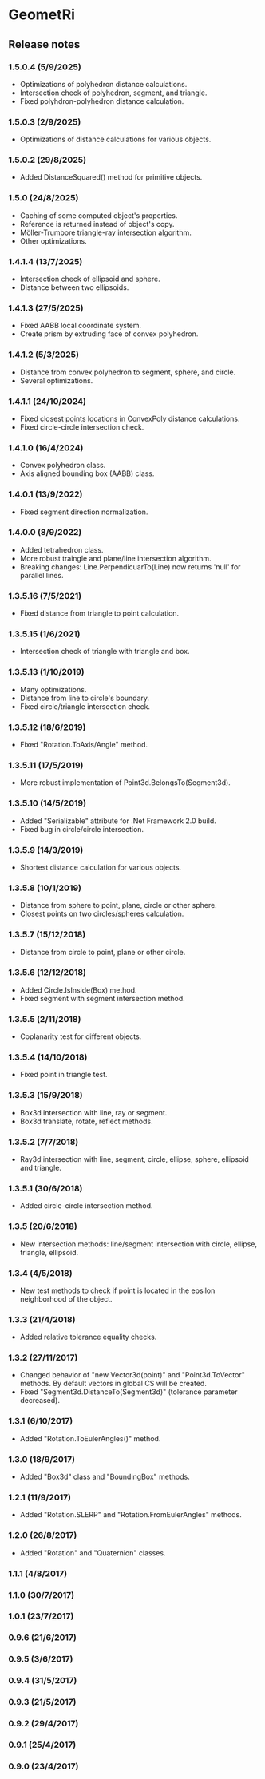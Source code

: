 # GeometRi
## Release notes

### 1.5.0.4 (5/9/2025)
* Optimizations of polyhedron distance calculations.
* Intersection check of polyhedron, segment, and triangle.
* Fixed polyhdron-polyhedron distance calculation.

### 1.5.0.3 (2/9/2025)
* Optimizations of distance calculations for various objects.

### 1.5.0.2 (29/8/2025)
* Added DistanceSquared() method for primitive objects.

### 1.5.0 (24/8/2025)
* Caching of some computed object's properties.
* Reference is returned instead of object's copy.
* Möller-Trumbore triangle-ray intersection algorithm.
* Other optimizations.

### 1.4.1.4 (13/7/2025)
* Intersection check of ellipsoid and sphere.
* Distance between two ellipsoids.

### 1.4.1.3 (27/5/2025)
* Fixed AABB local coordinate system.
* Create prism by extruding face of convex polyhedron.

### 1.4.1.2 (5/3/2025)
* Distance from convex polyhedron to segment, sphere, and circle.
* Several optimizations.

### 1.4.1.1 (24/10/2024)
* Fixed closest points locations in ConvexPoly distance calculations.
* Fixed circle-circle intersection check.

### 1.4.1.0 (16/4/2024)
* Convex polyhedron class.
* Axis aligned bounding box (AABB) class.

### 1.4.0.1 (13/9/2022)
* Fixed segment direction normalization.

### 1.4.0.0 (8/9/2022)
* Added tetrahedron class.
* More robust traingle and plane/line intersection algorithm.
* Breaking changes: Line.PerpendicuarTo(Line) now returns 'null' for parallel lines.

### 1.3.5.16 (7/5/2021)
* Fixed distance from triangle to point calculation.

### 1.3.5.15 (1/6/2021)
* Intersection check of triangle with triangle and box.

### 1.3.5.13 (1/10/2019)
* Many optimizations.
* Distance from line to circle's boundary.
* Fixed circle/triangle intersection check.

### 1.3.5.12 (18/6/2019)
* Fixed "Rotation.ToAxis/Angle" method.

### 1.3.5.11 (17/5/2019)
* More robust implementation of Point3d.BelongsTo(Segment3d).

### 1.3.5.10 (14/5/2019)
* Added "Serializable" attribute for .Net Framework 2.0 build.
* Fixed bug in circle/circle intersection.

### 1.3.5.9 (14/3/2019)
* Shortest distance calculation for various objects.

### 1.3.5.8 (10/1/2019)
* Distance from sphere to point, plane, circle or other sphere.
* Closest points on two circles/spheres calculation.

### 1.3.5.7 (15/12/2018)
* Distance from circle to point, plane or other circle.

### 1.3.5.6 (12/12/2018)
* Added Circle.IsInside(Box) method.
* Fixed segment with segment intersection method.

### 1.3.5.5 (2/11/2018)
* Coplanarity test for different objects.

### 1.3.5.4 (14/10/2018)
* Fixed point in triangle test.

### 1.3.5.3 (15/9/2018)
* Box3d intersection with line, ray or segment.
* Box3d translate, rotate, reflect methods.

### 1.3.5.2 (7/7/2018)
* Ray3d intersection with line, segment, circle, ellipse, sphere, ellipsoid and triangle.

### 1.3.5.1 (30/6/2018)
* Added circle-circle intersection method.

### 1.3.5 (20/6/2018)
* New intersection methods: line/segment intersection with circle, ellipse, triangle, ellipsoid.

### 1.3.4 (4/5/2018)
* New test methods to check if point is located in the epsilon neighborhood of the object.

### 1.3.3 (21/4/2018)
* Added relative tolerance equality checks.

### 1.3.2 (27/11/2017)
* Changed behavior of "new Vector3d(point)" and "Point3d.ToVector" methods. By default vectors in global CS will be created.
* Fixed "Segment3d.DistanceTo(Segment3d)" (tolerance parameter decreased).

### 1.3.1 (6/10/2017)
* Added "Rotation.ToEulerAngles()" method.

### 1.3.0 (18/9/2017)
* Added "Box3d" class and "BoundingBox" methods.

### 1.2.1 (11/9/2017)
* Added "Rotation.SLERP" and "Rotation.FromEulerAngles" methods.

### 1.2.0 (26/8/2017)
* Added "Rotation" and "Quaternion" classes.

### 1.1.1 (4/8/2017)

### 1.1.0 (30/7/2017)

### 1.0.1 (23/7/2017)

### 0.9.6 (21/6/2017)

### 0.9.5 (3/6/2017)

### 0.9.4 (31/5/2017)

### 0.9.3 (21/5/2017)

### 0.9.2 (29/4/2017)

### 0.9.1 (25/4/2017)

### 0.9.0 (23/4/2017)
